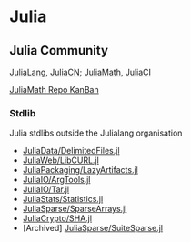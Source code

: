 # Julia

## Julia Community

[JuliaLang](https://github.com/JuliaLang), [JuliaCN](https://github.com/JuliaCN);
[JuliaMath](https://github.com/JuliaMath), [JuliaCI](https://github.com/JuliaCI)

[JuliaMath Repo KanBan](JuliaMath.md)

### Stdlib

Julia stdlibs outside the Julialang organisation

- [JuliaData/DelimitedFiles.jl](https://github.com/JuliaData/DelimitedFiles.jl)
- [JuliaWeb/LibCURL.jl](https://github.com/JuliaWeb/LibCURL.jl)
- [JuliaPackaging/LazyArtifacts.jl](https://github.com/JuliaPackaging/LazyArtifacts.jl)
- [JuliaIO/ArgTools.jl](https://github.com/JuliaIO/ArgTools.jl)
- [JuliaIO/Tar.jl](https://github.com/JuliaIO/Tar.jl)
- [JuliaStats/Statistics.jl](https://github.com/JuliaStats/Statistics.jl)
- [JuliaSparse/SparseArrays.jl](https://github.com/JuliaSparse/SparseArrays.jl)
- [JuliaCrypto/SHA.jl](https://github.com/JuliaCrypto/SHA.jl)
- [Archived] [JuliaSparse/SuiteSparse.jl](https://github.com/JuliaSparse/SuiteSparse.jl)
